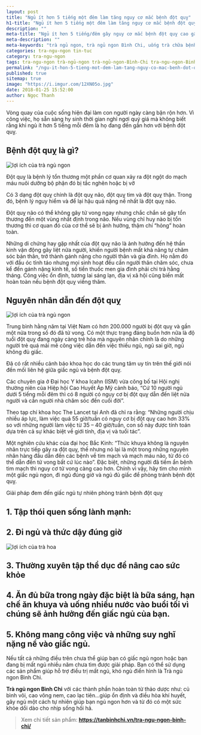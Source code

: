 ```yaml
---
layout: post
title: "Ngủ ít hơn 5 tiếng một đêm làm tăng nguy cơ mắc bệnh đột quỵ"
h1-title: "Ngủ ít hơn 5 tiếng một đêm làm tăng nguy cơ mắc bệnh đột quỵ"
description: ""
meta-title: "Ngủ ít hơn 5 tiếng/đêm gây nguy cơ mắc bệnh đột quỵ cao gấp 2 lần"
meta-description: ""
meta-keywords: "trà ngủ ngon, trà ngủ ngon Bình Chi, uống trà chữa bệnh mất ngủ"
categories: tra-ngu-ngon tin-tuc
category: tra-ngu-ngon
tags: tra-ngu-ngon trà-ngủ-ngon trà-ngủ-ngon-Bình-Chi tra-ngu-ngon-Binh-Chi
permalink: "/ngu-it-hon-5-tieng-mot-dem-lam-tang-nguy-co-mac-benh-dot-quy.html"
published: true
sitemap: true
image: "https://i.imgur.com/12XN05o.jpg"
date: 2018-01-25 15:52:00
author: Ngọc Thanh
---
```


Vòng quay của cuộc sống hiện đại làm con người ngày càng bận rộn hơn. Vì công việc, họ sẵn sàng hy sinh thời gian nghỉ ngơi quý giá mà không biết rằng khi ngủ ít hơn 5 tiếng mỗi đêm là họ đang đến gần hơn với bệnh đột quỵ.

## Bệnh đột quỵ là gì?

<img  src="https://i.imgur.com/HzMwxMt.jpg" alt="lợi ích của trà ngủ ngon" class="image_fade responsive-img lazy">

Đột quỵ là bệnh lý tổn thương một phần cơ quan xảy ra đột ngột do mạch máu nuôi dưỡng bộ phận đó bị tắc nghẽn hoặc bị vỡ

Có 3 dạng đột quỵ chính là đột quỵ não, đột quỵ tim và đột quỵ thận. Trong đó, bệnh lý nguy hiểm và để lại hậu quả nặng nề nhất là đột quỵ não.

Đột quỵ não có thể không gây tử vong ngay nhưng chắc chắn sẽ gây tổn thương đến một vùng nhất định trong não. Nếu vùng chỉ huy nào bị tổn thương thì cơ quan đó của cơ thể sẽ bị ảnh hưởng, thậm chí “hỏng” hoàn toàn.

Những di chứng hay gặp nhất của đột quỵ não là ảnh hưởng đến hệ thần kinh vận động gây liệt nửa người, khiến người bệnh mất khả năng tự chăm sóc bản thân, trở thành gánh nặng cho người thân và gia đình. Họ nằm đó với đầu óc tỉnh táo nhưng mọi sinh hoạt đều cần người thân chăm sóc, chưa kể đến gánh nặng kinh tế, số tiền thuốc men gia đình phải chi trả hằng tháng. Công việc ổn định, tương lai sáng lạn, địa vị xã hội cũng biến mất hoàn toàn nếu bệnh đột quỵ viếng thăm.

## Nguyên nhân dẫn đến đột quỵ

<img  src="https://i.imgur.com/7fD4gFu.jpg" alt="lợi ích của trà ngủ ngon" class="image_fade responsive-img lazy">

Trung bình hằng năm tại Việt Nam có hơn 200.000 người bị đột quỵ và gần một nửa trong số đó đã tử vong. Có một thực trạng đáng buồn hơn nữa là độ tuổi đột quỵ đang ngày càng trẻ hóa mà nguyên nhân chính là do những người trẻ quá mải mê công việc dẫn đến việc thiếu ngủ, ngủ sai giờ, ngủ không đủ giấc.

Đã có rất nhiều cảnh báo khoa học do các trung tâm uy tín trên thế giới nói đến mối liên hệ giữa giấc ngủ và bệnh đột quỵ.

Các chuyên gia ở Đại học Y khoa Icahn (ISM) vừa công bố tại Hội nghị thường niên của Hiệp hội Cao Huyết Áp Mỹ cảnh báo, “Cứ 10 người ngủ dưới 5 tiếng mỗi đêm thì có 8 người có nguy cơ bị đột quỵ dẫn đến liệt nửa người và cần người nhà chăm sóc đến cuối đời”.

Theo tạp chí khoa học The Lancet tại Anh đã chỉ ra rằng: “Những người chịu nhiều áp lực, làm việc quá 55 giờ/tuần có nguy cơ bị đột quỵ cao hơn 33% so với những người làm việc từ 35 – 40 giờ/tuần, con số này được tính toán dựa trên cả sự khác biệt về giới tính, địa vị và tuổi tác”.

Một nghiên cứu khác của đại học Bắc Kinh: “Thức khuya không là nguyên nhân trực tiếp gây ra đột quỵ, thế nhưng nó lại là một trong những nguyên nhân hàng đầu dẫn đến các bệnh về tim mạch và mạch máu não, từ đó có thể dẫn đến tử vong bất cứ lúc nào”. Đặc biệt, những người đã tiềm ẩn bệnh tim mạch thì nguy cơ tử vong càng cao hơn. 
Chính vì vậy, hãy tìm cho mình một giấc ngủ ngon, đi ngủ đúng giờ và ngủ đủ giấc để phòng tránh bệnh đột quỵ.

Giải pháp đem đến giấc ngủ tự nhiên phòng tránh bệnh đột quỵ
## 1. Tập thói quen sống lành mạnh: 
## 2. Đi ngủ và thức dậy đúng giờ 

<img  src="https://i.imgur.com/AxJxZXX.jpg" alt="lợi ích của trà hoa" class="image_fade responsive-img lazy">

## 3. Thường xuyên tập thể dục để nâng cao sức khỏe
## 4. Ăn đủ bữa trong ngày đặc biệt là bữa sáng, hạn chế ăn khuya và uống nhiều nước vào buổi tối vì chúng sẽ ảnh hưởng đến giấc ngủ của bạn.
## 5. Không mang công việc và những suy nghĩ nặng nề vào giấc ngủ.

Nếu tất cả những điều trên chưa thể giúp bạn có giấc ngủ ngon hoặc bạn đang bị mất ngủ nhiều năm chưa tìm được giải pháp. Bạn có thể sử dụng các sản phẩm giúp hỗ trợ điều trị mất ngủ, khó ngủ điển hình là Trà ngủ ngon Bình Chi.

**Trà ngủ ngon Bình Chi** với các thành phần hoàn toàn từ thảo dược như: củ bình vôi, cao vông nem, cao lạc tiên...giúp ổn định và điều hòa khí huyết, gây ngủ một cách tự nhiên giúp bạn ngủ ngon hơn và từ đó có một sức khỏe dồi dào cho nhịp sống hối hả.

<blockquote>Xem chi tiết sản phẩm: <b><a href="https://tanbinhchi.vn/tra-ngu-ngon-binh-chi/">https://tanbinhchi.vn/tra-ngu-ngon-binh-chi/</a></b></blockquote>